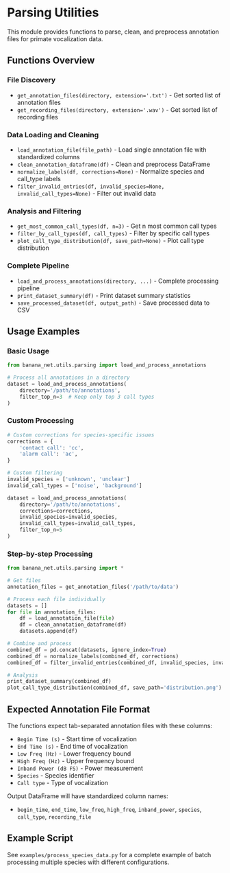 # Parsing Utilities

This module provides functions to parse, clean, and preprocess annotation files for primate vocalization data.

## Functions Overview

### File Discovery
- `get_annotation_files(directory, extension='.txt')` - Get sorted list of annotation files
- `get_recording_files(directory, extension='.wav')` - Get sorted list of recording files

### Data Loading and Cleaning
- `load_annotation_file(file_path)` - Load single annotation file with standardized columns
- `clean_annotation_dataframe(df)` - Clean and preprocess DataFrame
- `normalize_labels(df, corrections=None)` - Normalize species and call_type labels
- `filter_invalid_entries(df, invalid_species=None, invalid_call_types=None)` - Filter out invalid data

### Analysis and Filtering
- `get_most_common_call_types(df, n=3)` - Get n most common call types
- `filter_by_call_types(df, call_types)` - Filter by specific call types
- `plot_call_type_distribution(df, save_path=None)` - Plot call type distribution

### Complete Pipeline
- `load_and_process_annotations(directory, ...)` - Complete processing pipeline
- `print_dataset_summary(df)` - Print dataset summary statistics
- `save_processed_dataset(df, output_path)` - Save processed data to CSV

## Usage Examples

### Basic Usage
```python
from banana_net.utils.parsing import load_and_process_annotations

# Process all annotations in a directory
dataset = load_and_process_annotations(
    directory='/path/to/annotations',
    filter_top_n=3  # Keep only top 3 call types
)
```

### Custom Processing
```python
# Custom corrections for species-specific issues
corrections = {
    'contact call': 'cc',
    'alarm call': 'ac',
}

# Custom filtering
invalid_species = ['unknown', 'unclear']
invalid_call_types = ['noise', 'background']

dataset = load_and_process_annotations(
    directory='/path/to/annotations',
    corrections=corrections,
    invalid_species=invalid_species,
    invalid_call_types=invalid_call_types,
    filter_top_n=5
)
```

### Step-by-step Processing
```python
from banana_net.utils.parsing import *

# Get files
annotation_files = get_annotation_files('/path/to/data')

# Process each file individually
datasets = []
for file in annotation_files:
    df = load_annotation_file(file)
    df = clean_annotation_dataframe(df)
    datasets.append(df)

# Combine and process
combined_df = pd.concat(datasets, ignore_index=True)
combined_df = normalize_labels(combined_df, corrections)
combined_df = filter_invalid_entries(combined_df, invalid_species, invalid_call_types)

# Analysis
print_dataset_summary(combined_df)
plot_call_type_distribution(combined_df, save_path='distribution.png')
```

## Expected Annotation File Format

The functions expect tab-separated annotation files with these columns:
- `Begin Time (s)` - Start time of vocalization
- `End Time (s)` - End time of vocalization  
- `Low Freq (Hz)` - Lower frequency bound
- `High Freq (Hz)` - Upper frequency bound
- `Inband Power (dB FS)` - Power measurement
- `Species` - Species identifier
- `Call type` - Type of vocalization

Output DataFrame will have standardized column names:
- `begin_time`, `end_time`, `low_freq`, `high_freq`, `inband_power`, `species`, `call_type`, `recording_file`

## Example Script

See `examples/process_species_data.py` for a complete example of batch processing multiple species with different configurations.
